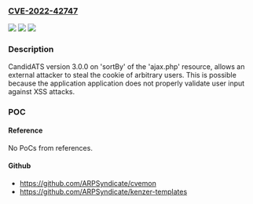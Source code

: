 ### [CVE-2022-42747](https://cve.mitre.org/cgi-bin/cvename.cgi?name=CVE-2022-42747)
![](https://img.shields.io/static/v1?label=Product&message=CandidATS&color=blue)
![](https://img.shields.io/static/v1?label=Version&message=%3D%203.0.0%20&color=brighgreen)
![](https://img.shields.io/static/v1?label=Vulnerability&message=Reflected%20cross-site%20scripting%20(XSS)&color=brighgreen)

### Description

CandidATS version 3.0.0 on 'sortBy' of the 'ajax.php' resource, allows an external attacker to steal the cookie of arbitrary users. This is possible because the application application does not properly validate user input against XSS attacks.

### POC

#### Reference
No PoCs from references.

#### Github
- https://github.com/ARPSyndicate/cvemon
- https://github.com/ARPSyndicate/kenzer-templates

